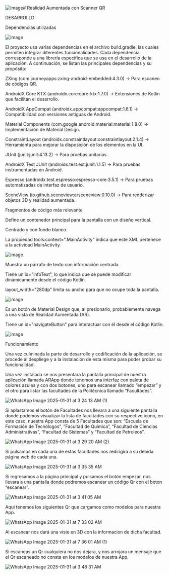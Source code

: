 ![image](https://github.com/user-attachments/assets/d06a298f-825c-42bf-9cf9-6836ef356e17)# Realidad Aumentada con Scanner QR

DESARROLLO 

Dependencias utilizadas 

![image](https://github.com/user-attachments/assets/c9b6918f-e95e-4dd9-9dc9-c8c5164ab4b3)

 

El proyecto usa varias dependencias en el archivo build.gradle, las cuales permiten integrar diferentes funcionalidades. Cada dependencia corresponde a una librería específica que se usa en el desarrollo de la aplicación. A continuación, se listan las principales dependencias y su propósito: 

ZXing (com.journeyapps:zxing-android-embedded:4.3.0) → Para escaneo de códigos QR. 

AndroidX Core KTX (androidx.core:core-ktx:1.7.0) → Extensiones de Kotlin que facilitan el desarrollo. 

AndroidX AppCompat (androidx.appcompat:appcompat:1.6.1) → Compatibilidad con versiones antiguas de Android. 

Material Components (com.google.android.material:material:1.8.0) → Implementación de Material Design. 

ConstraintLayout (androidx.constraintlayout:constraintlayout:2.1.4) → Herramienta para mejorar la disposición de los elementos en la UI. 

JUnit (junit:junit:4.13.2) → Para pruebas unitarias. 

AndroidX Test JUnit (androidx.test.ext:junit:1.1.5) → Para pruebas instrumentadas en Android. 

Espresso (androidx.test.espresso:espresso-core:3.5.1) → Para pruebas automatizadas de interfaz de usuario. 

SceneView (io.github.sceneview:arsceneview:0.10.0) → Para renderizar objetos 3D y realidad aumentada. 

Fragmentos de código más relevante 

 

Define un contenedor principal para la pantalla con un diseño vertical. 

Centrado y con fondo blanco. 

La propiedad tools:context=".MainActivity" indica que este XML pertenece a la actividad MainActivity. 

 ![image](https://github.com/user-attachments/assets/52598ce5-4c4c-4bb3-916d-7a0cfbea74ec)


 

Muestra un párrafo de texto con información centrada. 

Tiene un id="infoText", lo que indica que se puede modificar dinámicamente desde el código Kotlin. 

layout_width="280dp" limita su ancho para que no ocupe toda la pantalla. 

![image](https://github.com/user-attachments/assets/4e3d42ad-61a8-475a-b2c4-fd7e1496ca6e)
 

 

 

Es un botón de Material Design que, al presionarlo, probablemente navega a una vista de Realidad Aumentada (AR). 

Tiene un id="navigateButton" para interactuar con él desde el código Kotlin. 

![image](https://github.com/user-attachments/assets/3425ee13-d3c4-4e26-b028-7ccef04cae65)

 

 

 Funcionamiento  

Una vez culminada la parte de desarrollo y codificación de la aplicación, se procede al despliege y a la instalación de esta misma para poder probar su funcionalidad. 

Una vez instalada se nos presentara la pantalla principal de nuestra aplicación llamada ARApp donde tenemos una interfaz con paleta de colores azules y con dos botones, uno para escanear llamado “empezar” y el otro para listar las facultades de la Politécnica llamado “Facultades”. 

 

 ![WhatsApp Image 2025-01-31 at 3 24 13 AM (1)](https://github.com/user-attachments/assets/c608dc86-8361-47c5-94c2-a2bc2e7b1def)


 

 

Si aplastamos el botón de Facultades nos llevara a una siguiente pantalla donde podemos visualizar la lista de facultades con su respectivo icono, en este caso, nuestra App consta de 5 Facultades que son: “Escuela de Formación de Tecnólogos”, ”Facultad de Química”, “Facultad de Ciencias Administrativas”, “Facultad de Sistemas” y “Facultad de Petroleos”. 

![WhatsApp Image 2025-01-31 at 3 29 20 AM (2)](https://github.com/user-attachments/assets/3a068bab-e5ba-4adf-9890-10b4816d11ed)


 

Si pulsamos en cada una de estas facultades nos redirigirá a su debida página web de cada una.


![WhatsApp Image 2025-01-31 at 3 35 35 AM](https://github.com/user-attachments/assets/af66368b-a9a6-4cd9-b598-143b7d16f720)



                 

Si regresamos a la página principal y pulsamos el botón empezar, nos llevara a una pantalla donde podremos escanear un código Qr con el boton “escanear”.

![WhatsApp Image 2025-01-31 at 3 41 05 AM](https://github.com/user-attachments/assets/d2c36234-765d-45c1-b8d0-457a154fcdff)


Aqui tenemos los siguientes Qr que cargamos como modelos para nuestra App. 

![WhatsApp Image 2025-01-31 at 7 33 02 AM](https://github.com/user-attachments/assets/0756ea0d-6de5-4b2e-9684-3df04513455b)

Al escanear nos dará una viste en 3D con la informacion de dicha facultad. 

![WhatsApp Image 2025-01-31 at 7 36 01 AM (1)](https://github.com/user-attachments/assets/ae598473-091d-4878-bef6-2d8a5f6c6196)








 

Si escaneas un Qr cualquiera no nos dejara, y nos arrojara un mensaje que el Qr escaneado no consta en los modelos de nuestra App. 

![WhatsApp Image 2025-01-31 at 3 48 31 AM](https://github.com/user-attachments/assets/2322ba74-3910-498e-8f20-61e701ca6172)


